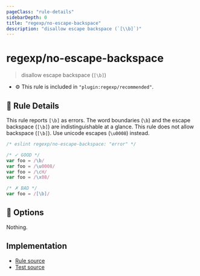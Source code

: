 ```yaml
---
pageClass: "rule-details"
sidebarDepth: 0
title: "regexp/no-escape-backspace"
description: "disallow escape backspace (`[\\b]`)"
---
```

# regexp/no-escape-backspace

> disallow escape backspace (`[\b]`)

- :gear: This rule is included in `"plugin:regexp/recommended"`.

## :book: Rule Details

This rule reports `[\b]` as errors.
The word boundaries (`\b`) and the escape backspace (`[\b]`) are indistinguishable at a glance. This rule does not allow backspace (`[\b]`). Use unicode escapes (`\u0008`) instead.

<eslint-code-block >

```js
/* eslint regexp/no-escape-backspace: "error" */

/* ✓ GOOD */
var foo = /\b/
var foo = /\u0008/
var foo = /\cH/
var foo = /\x08/

/* ✗ BAD */
var foo = /[\b]/
```

</eslint-code-block>

## :wrench: Options

Nothing.

## Implementation

- [Rule source](https://github.com/ota-meshi/eslint-plugin-regexp/blob/master/lib/rules/no-escape-backspace.ts)
- [Test source](https://github.com/ota-meshi/eslint-plugin-regexp/blob/master/tests/lib/rules/no-escape-backspace.js)
